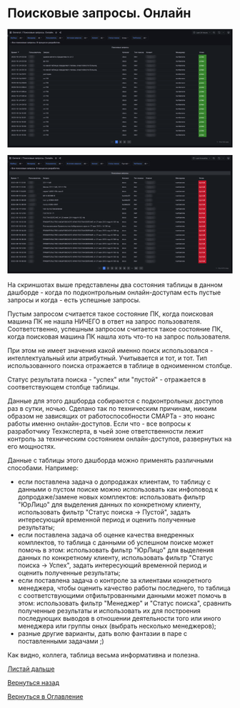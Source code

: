 # Поисковые запросы. Онлайн

![Успешные поисковые запросы по онлайн-доступам](img/search-query-online/search-query-online-success.png "Успешные поисковые запросы по онлайн-доступам")

![Пустые поисковые запросы по онлайн-доступам](img/search-query-online/search-query-online-fail.png "Пустые поисковые запросы по онлайн-доступам")

На скриншотах выше представлены два состояния таблицы в данном дашборде - когда по подконтрольным онлайн-доступам есть
пустые запросы и когда - есть успешные запросы.

Пустым запросом считается такое состояние ПК, когда поисковая машина ПК не нашла НИЧЕГО в ответ на запрос пользователя.
Соответственно, успешным запросом считается такое состояние ПК, когда поисковая машина ПК нашла хоть что-то на запрос
пользователя.

При этом не имеет значения какой именно поиск использовался - интеллектуальный или атрибутный. Учитывается и тот, и тот.
Тип использованного поиска отражается в таблице в одноименном столбце.

Статус результата поиска - "успех" или "пустой" - отражается в соответствующем столбце таблицы.

Данные для этого дашборда собираются с подконтрольных доступов раз в сутки, ночью.
Сделано так по техническим причинам, никоим образом не зависящих от работоспособности СМАРТа - это нюанс работы именно
онлайн-доступов.
Если что - все вопросы к разработчику Техэксперта, в чьей зоне ответственности лежит контроль за техническим состоянием
онлайн-доступов, развернутых на его мощностях.

Данные с таблицы этого дашборда можно применять различными способами.
Например:
- если поставлена задача о допродажах клиентам, то таблицу с данными о пустом поиске можно использовать как инфоповод к
допродаже/замене новых комплектов: использовать фильтр "ЮрЛицо" для выделения данных по конкретному клиенту, использовать 
фильтр "Статус поиска -> Пустой", задать интересующий временной период и оценить полученные результаты;
- если поставлена задача об оценке качества внедренных комплектов, то таблица с данными об успешном поиске может помочь
 в этом: использовать фильтр "ЮрЛицо" для выделения данных по конкретному клиенту, использовать 
фильтр "Статус поиска -> Успех", задать интересующий временной период и оценить полученные результаты;
- если поставлена задача о контроле за клиентами конкретного менеджера, чтобы оценить качество работы последнего, то 
таблица с соответствующими отфильтрованными данными может помочь в этом: использовать фильтр "Менеджер" и "Статус поиска", 
сравнить полученные результаты и использовать их для построения последующих выводов в отношении деятельности того или
иного менеджера или группы оных (выбрать несколько менеджеров);
- разные другие варианты, дать волю фантазии в паре с поставленными задачами ;)

Как видно, коллега, таблица весьма информативна и полезна.

[Листай дальше](074-billing-online-analytics.md)

[Вернуться назад](060-dashboards.md)

[Вернуться в Оглавление](Readme.md)